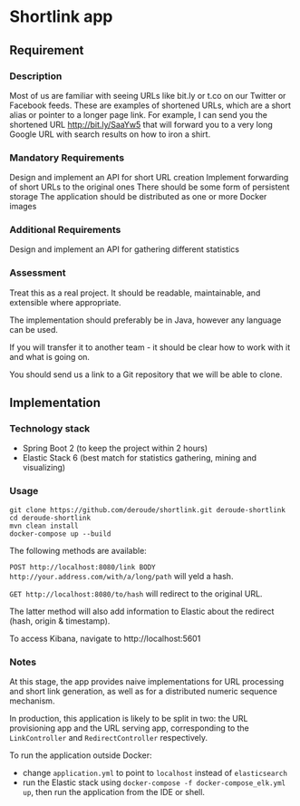 # Shortlink app

## Requirement

### Description

Most of us are familiar with seeing URLs like bit.ly or t.co on our Twitter or Facebook feeds. 
These are examples of shortened URLs, which are a short alias or pointer to a longer page link. 
For example, I can send you the shortened URL http://bit.ly/SaaYw5 that will forward you to a very long Google URL with search results on how to iron a shirt.

### Mandatory Requirements

Design and implement an API for short URL creation
Implement forwarding of short URLs to the original ones
There should be some form of persistent storage
The application should be distributed as one or more Docker images

### Additional Requirements

Design and implement an API for gathering different statistics

### Assessment

Treat this as a real project. It should be readable, maintainable, and extensible where appropriate.

The implementation should preferably be in Java, however any language can be used.

If you will transfer it to another team - it should be clear how to work with it and what is going on.

You should send us a link to a Git repository that we will be able to clone.

## Implementation

### Technology stack

- Spring Boot 2 (to keep the project within 2 hours)
- Elastic Stack 6 (best match for statistics gathering, mining and visualizing)

### Usage

``` 
git clone https://github.com/deroude/shortlink.git deroude-shortlink
cd deroude-shortlink
mvn clean install
docker-compose up --build
```

The following methods are available:

`POST http://localhost:8080/link BODY http://your.address.com/with/a/long/path` will yeld a hash.

`GET http://localhost:8080/to/hash` will redirect to the original URL.

The latter method will also add information to Elastic about the redirect (hash, origin & timestamp).

To access Kibana, navigate to http://localhost:5601

### Notes

At this stage, the app provides naive implementations for URL processing and short link generation, as well as for a distributed numeric sequence mechanism.

In production, this application is likely to be split in two: the URL provisioning app and the URL serving app, corresponding to the `LinkController` and `RedirectController` respectively.

To run the application outside Docker:

- change `application.yml` to point to `localhost` instead of `elasticsearch`
- run the Elastic stack using `docker-compose -f docker-compose_elk.yml up`, then run the application from the IDE or shell.
